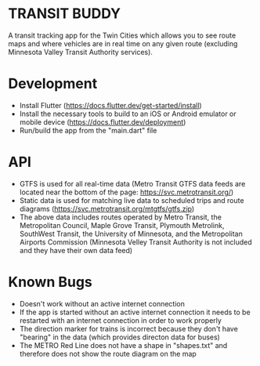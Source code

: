 # TRANSIT BUDDY

A transit tracking app for the Twin Cities which allows you to see route maps and where vehicles are in real time on any given route (excluding Minnesota Valley Transit Authority services).

# Development
- Install Flutter (https://docs.flutter.dev/get-started/install)
- Install the necessary tools to build to an iOS or Android emulator or mobile device (https://docs.flutter.dev/deployment)
- Run/build the app from the "main.dart" file

# API
- GTFS is used for all real-time data (Metro Transit GTFS data feeds are located near the bottom of the page: https://svc.metrotransit.org/)
- Static data is used for matching live data to scheduled trips and route diagrams (https://svc.metrotransit.org/mtgtfs/gtfs.zip)
- The above data includes routes operated by Metro Transit, the Metropolitan Council, Maple Grove Transit, Plymouth Metrolink, SouthWest Transit, the University of Minnesota, and the Metropolitan Airports Commission (Minnesota Velley Transit Authority is not included and they have their own data feed)

# Known Bugs
- Doesn't work without an active internet connection
- If the app is started without an active internet connection it needs to be restarted with an internet connection in order to work properly
- The direction marker for trains is incorrect because they don't have "bearing" in the data (which provides directon data for buses)
- The METRO Red Line does not have a shape in "shapes.txt" and therefore does not show the route diagram on the map